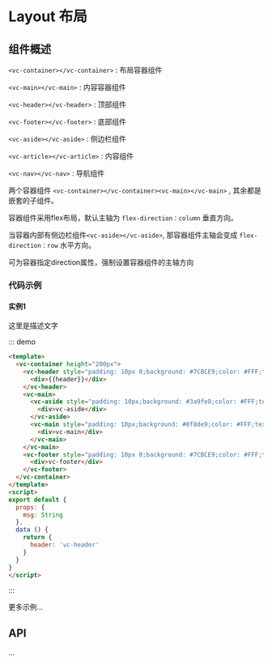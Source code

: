 # Layout 布局

## 组件概述

`<vc-container></vc-container>` : 布局容器组件

`<vc-main></vc-main>` : 内容容器组件

`<vc-header></vc-header>` : 顶部组件

`<vc-footer></vc-footer>` : 底部组件

`<vc-aside></vc-aside>` : 侧边栏组件

`<vc-article></vc-article>` : 内容组件

`<vc-nav></vc-nav>` : 导航组件

两个容器组件 `<vc-container></vc-container><vc-main></vc-main>` , 其余都是嵌套的子组件。

容器组件采用flex布局，默认主轴为 `flex-direction：column` 垂直方向。

当容器内部有侧边栏组件`<vc-aside></vc-aside>`, 那容器组件主轴会变成 `flex-direction：row` 水平方向。

可为容器指定direction属性，强制设置容器组件的主轴方向

### 代码示例



#### 实例1

这里是描述文字

::: demo

``` html
<template>
  <vc-container height="200px">
    <vc-header style="padding: 10px 0;background: #7CBCE9;color: #FFF;text-align: center;">
      <div>{{header}}</div>
    </vc-header>
    <vc-main>
      <vc-aside style="padding: 10px;background: #3a9fe8;color: #FFF;text-align: center;">
        <div>vc-aside</div>
      </vc-aside>
      <vc-main style="padding: 10px;background: #0f8de9;color: #FFF;text-align: center;">
        <div>vc-main</div>
      </vc-main>
    </vc-main>
    <vc-footer style="padding: 10px 0;background: #7CBCE9;color: #FFF;text-align: center;">
      <div>vc-footer</div>
    </vc-footer>
  </vc-container>
</template>
<script>
export default {
  props: {
    msg: String
  },
  data () {
    return {
      header: 'vc-header'
    }
  }
}
</script>
```
:::

更多示例...

## API
...
